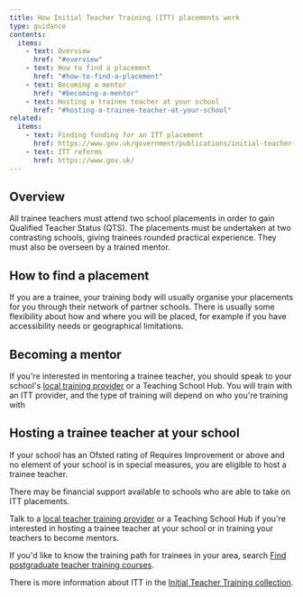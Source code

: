 ```yaml
---
title: How Initial Teacher Training (ITT) placements work
type: guidance
contents:
  items:
    - text: Overview
      href: "#overview"
    - text: How to find a placement
      href: "#how-to-find-a-placement"
    - text: Becoming a mentor
      href: "#becoming-a-mentor"
    - text: Hosting a trainee teacher at your school
      href: "#hosting-a-trainee-teacher-at-your-school"
related:
  items:
    - text: Finding funding for an ITT placement
      href: https://www.gov.uk/government/publications/initial-teacher-training-itt-bursary-funding-manual
    - text: ITT reforms
      href: https://www.gov.uk/
---
```


## Overview

All trainee teachers must attend two school placements in order to gain Qualified Teacher Status (QTS). The placements must be undertaken at two contrasting schools, giving trainees rounded practical experience. They must also be overseen by a trained mentor.

## How to find a placement

If you are a trainee, your training body will usually organise your placements for you through their network of partner schools. There is usually some flexibility about how and where you will be placed, for example if you have accessibility needs or geographical limitations.

## Becoming a mentor

If you're interested in mentoring a trainee teacher, you should speak to your school's [local training provider](https://www.gov.uk/find-postgraduate-teacher-training-courses) or a Teaching School Hub. You will train with an ITT provider, and the type of training will depend on who you're training with

## Hosting a trainee teacher at your school

If your school has an Ofsted rating of Requires Improvement or above and no element of your school is in special measures, you are eligible to host a trainee teacher.

There may be financial support available to schools who are able to take on ITT placements.

Talk to a [local teacher training provider](https://www.gov.uk/find-postgraduate-teacher-training-courses) or a Teaching School Hub if you're interested in hosting a trainee teacher at your school or in training your teachers to become mentors.

If you'd like to know the training path for trainees in your area, search [Find postgraduate teacher training courses](https://www.gov.uk/find-postgraduate-teacher-training-courses).

There is more information about ITT in the [Initial Teacher Training collection](https://www.gov.uk/education/initial-teacher-training-itt).
